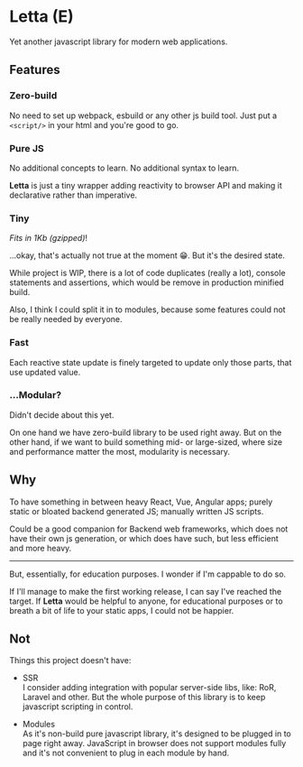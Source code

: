 # Letta (E)

Yet another javascript library for modern web applications.

## Features

### Zero-build

No need to set up webpack, esbuild or any other js build tool. Just put a `<script/>` in your html and you're good to go.

### Pure JS

No additional concepts to learn. No additional syntax to learn.

__Letta__ is just a tiny wrapper adding reactivity to browser API and making it declarative rather than imperative.

### Tiny

_Fits in 1Kb (gzipped)_!

...okay, that's actually not true at the moment 😁. But it's the desired state.

While project is WIP, there is a lot of code duplicates (really a lot),
console statements and assertions, which would be remove in production minified build.

Also, I think I could split it in to modules, because some features could not be really needed by everyone.

### Fast

Each reactive state update is finely targeted to update only those parts, that use updated value.

### ...Modular?

Didn't decide about this yet.

On one hand we have zero-build library to be used right away.
But on the other hand, if we want to build something mid- or large-sized, where size and performance matter the most, modularity is necessary.

## Why

To have something in between heavy React, Vue, Angular apps;
purely static or bloated backend generated JS;
manually written JS scripts.

Could be a good companion for Backend web frameworks,
which does not have their own js generation,
or which does have such, but less efficient and more heavy.

---

But, essentially, for education purposes. I wonder if I'm cappable to do so.

If I'll manage to make the first working release, I can say I've reached the target.
If __Letta__ would be helpful to anyone, for educational purposes or to breath a bit of life to your static apps, I could not be happier.

## Not

Things this project doesn't have:

- SSR  
   I consider adding integration with popular server-side libs, like: RoR, Laravel and other.
   But the whole purpose of this library is to keep javascript scripting in control.

- Modules  
   As it's non-build pure javascript library, it's designed to be plugged in to page right away.
   JavaScript in browser does not support modules fully and it's not convenient to plug in each module by hand.
